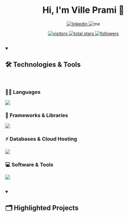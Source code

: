<h1 align="center">Hi, I'm Ville Prami 👋</h1>

<p align="center">
    <a href="https://www.linkedin.com/in/ville-prami/">
        <img alt="linkedin" title="LinkedIn" src="https://img.shields.io/badge/LinkedIn-0077B5?style=for-the-badge&logo=linkedin&logoColor=white"/>
    </a>
    <a>
        <img alt="me" title="Me" src="https://img.shields.io/badge/website-000000?style=for-the-badge&logo=About.me&logoColor=white"/>
    </a>
</p>

<p align="center">
    <a href="https://visitorbadge.io/status?path=https%3A%2F%2Fgithub.com%2FPrVille">
        <img alt="visitors" title="Visitor badge" src="https://api.visitorbadge.io/api/visitors?path=https%3A%2F%2Fgithub.com%2FPrVille&label=Visitors&countColor=%23257bbe"/>
    </a>
    <a href="https://github.com/PrVille?tab=repositories&q=&type=&language=&sort=stargazers">
        <img alt="total stars" title="Total stars on GitHub" src="https://img.shields.io/github/stars/prville?color=%23beb025&style=for-the-badge"/>
    </a>
    <a href="https://github.com/PrVille?tab=followers">
        <img alt="followers" title="Follow me on Github" src="https://img.shields.io/github/followers/prville?color=%2325be3f&style=for-the-badge"/>
    </a>
</p>

</br>

<details open>
    <summary><h2>🛠️ Technologies & Tools</h2></summary>
    </br>
    <h3>👨‍💻 Languages</h3>
        <p>
            <img src="https://img.shields.io/badge/JavaScript-323330?style=for-the-badge&logo=javascript&logoColor=F7DF1E" />
        </p>
    <h3>🚀 Frameworks & Libraries</h3>
        <p>
            <img src="https://img.shields.io/badge/Express.js-000000?style=for-the-badge&logo=express&logoColor=white" />
        </p>
    <h3>⚡ Databases & Cloud Hosting</h3>
        <p>
            <img src="https://img.shields.io/badge/MongoDB-4EA94B?style=for-the-badge&logo=mongodb&logoColor=white" />
        </p>
    <h3>💻 Software & Tools</h3>
        <p>
            <img src="	https://img.shields.io/badge/Visual_Studio_Code-0078D4?style=for-the-badge&logo=visual%20studio%20code&logoColor=white" />
        </p>
</details>

</br>

<details open>
    <summary><h2>🗂️ Highlighted Projects</h2></summary>
</details>


